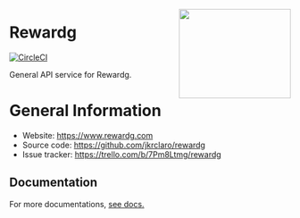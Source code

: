 <a href='https://github.com/jkrclaro/rewardg'><img src='https://github.com/jkrclaro/rewardg/blob/master/rewardg/static/img/rewardg.png' align='right' width='200' height='160' /></a>

# Rewardg
[![CircleCI](https://circleci.com/gh/jkrclaro/rewardg/tree/master.svg?style=svg&circle-token=6e39dbce5406cefdb75a5cd1e6eec03c225c055d)](https://circleci.com/gh/jkrclaro/rewardg/tree/master)

General API service for Rewardg.

# General Information
- Website: https://www.rewardg.com
- Source code: https://github.com/jkrclaro/rewardg
- Issue tracker: https://trello.com/b/7Pm8Ltmg/rewardg

## Documentation

For more documentations, [see docs.](https://github.com/jkrclaro/rewardg/tree/master/docs)
